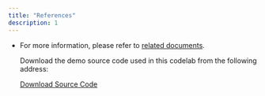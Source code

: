 ```yaml
---
title: "References"
description: 1
---
```

- For more information, please refer to [related documents](https://developer.huawei.com/consumer/en/hms/huawei-acceleratekit/).

  Download the demo source code used in this codelab from the following address:

  [Download Source Code](https://github.com/huaweicodelabs/AccelerateKit/tree/master/multithread-lib)

